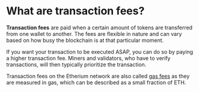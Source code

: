 # What are transaction fees?

**Transaction fees** are paid when a certain amount of tokens are transferred from one wallet to another. The fees are flexible in nature and can vary based on how busy the blockchain is at that particular moment.

If you want your transaction to be executed ASAP, you can do so by paying a higher transaction fee. Miners and validators, who have to verify transactions, will then typically prioritize the transaction.

Transaction fees on the Etherium network are also called [gas fees](../../markdowns/gas\_fees.md) as they are measured in gas, which can be described as a small fraction of ETH.
